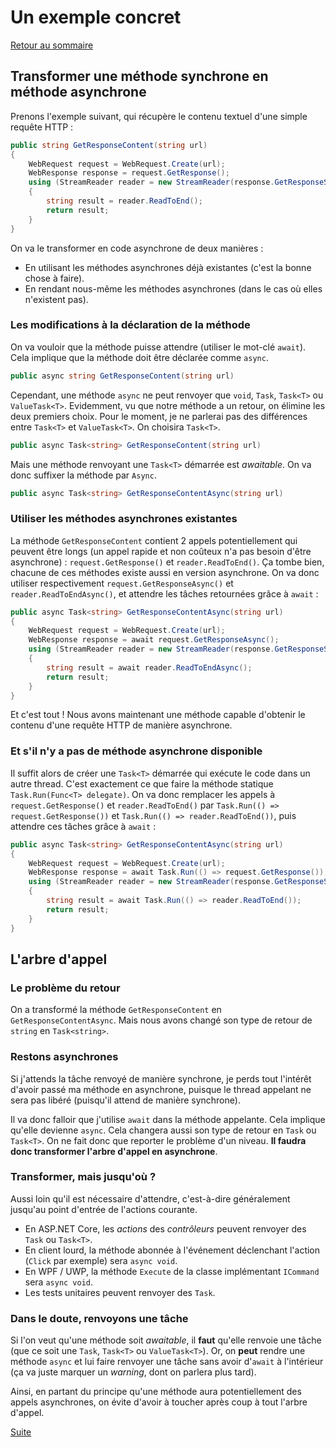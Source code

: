 # Un exemple concret

[Retour au sommaire](./../README.md)

## Transformer une méthode synchrone en méthode asynchrone

Prenons l'exemple suivant, qui récupère le contenu textuel d'une simple requête HTTP :

```csharp
public string GetResponseContent(string url)
{
    WebRequest request = WebRequest.Create(url);
    WebResponse response = request.GetResponse();
    using (StreamReader reader = new StreamReader(response.GetResponseStream()))
    {
        string result = reader.ReadToEnd();
        return result;
    }
}
```

On va le transformer en code asynchrone de deux manières :

* En utilisant les méthodes asynchrones déjà existantes (c'est la bonne chose à faire).
* En rendant nous-même les méthodes asynchrones (dans le cas où elles n'existent pas).

### Les modifications à la déclaration de la méthode

On va vouloir que la méthode puisse attendre (utiliser le mot-clé `await`). Cela implique que la méthode doit être déclarée comme `async`.

```csharp
public async string GetResponseContent(string url)
```

Cependant, une méthode `async` ne peut renvoyer que `void`, `Task`, `Task<T>` ou `ValueTask<T>`. Evidemment, vu que notre méthode a un retour, on élimine les deux premiers choix. Pour le moment, je ne parlerai pas des différences entre `Task<T>` et `ValueTask<T>`. On choisira `Task<T>`.

```csharp
public async Task<string> GetResponseContent(string url)
```

Mais une méthode renvoyant une `Task<T>` démarrée est *awaitable*. On va donc suffixer la méthode par `Async`.

```csharp
public async Task<string> GetResponseContentAsync(string url)
```

### Utiliser les méthodes asynchrones existantes

La méthode `GetResponseContent` contient 2 appels potentiellement qui peuvent être longs (un appel rapide et non coûteux n'a pas besoin d'être asynchrone) : `request.GetResponse()` et `reader.ReadToEnd()`. Ça tombe bien, chacune de ces méthodes existe aussi en version asynchrone. On va donc utiliser respectivement `request.GetResponseAsync()` et `reader.ReadToEndAsync()`, et attendre les tâches retournées grâce à `await` :

```csharp
public async Task<string> GetResponseContentAsync(string url)
{
    WebRequest request = WebRequest.Create(url);
    WebResponse response = await request.GetResponseAsync();
    using (StreamReader reader = new StreamReader(response.GetResponseStream()))
    {
        string result = await reader.ReadToEndAsync();
        return result;
    }
}
```

Et c'est tout ! Nous avons maintenant une méthode capable d'obtenir le contenu d'une requête HTTP de manière asynchrone.

### Et s'il n'y a pas de méthode asynchrone disponible

Il suffit alors de créer une `Task<T>` démarrée qui exécute le code dans un autre thread. C'est exactement ce que faire la méthode statique `Task.Run(Func<T> delegate)`. On va donc remplacer les appels à `request.GetResponse()` et `reader.ReadToEnd()` par `Task.Run(() => request.GetResponse())` et `Task.Run(() => reader.ReadToEnd())`, puis attendre ces tâches grâce à `await` :

```csharp
public async Task<string> GetResponseContentAsync(string url)
{
    WebRequest request = WebRequest.Create(url);
    WebResponse response = await Task.Run(() => request.GetResponse());
    using (StreamReader reader = new StreamReader(response.GetResponseStream()))
    {
        string result = await Task.Run(() => reader.ReadToEnd());
        return result;
    }
}
```

## L'arbre d'appel

### Le problème du retour

On a transformé la méthode `GetResponseContent` en `GetResponseContentAsync`. Mais nous avons changé son type de retour de `string` en `Task<string>`.

### Restons asynchrones

Si j'attends la tâche renvoyé de manière synchrone, je perds tout l'intérêt d'avoir passé ma méthode en asynchrone, puisque le thread appelant ne sera pas libéré (puisqu'il attend de manière synchrone).

Il va donc falloir que j'utilise `await` dans la méthode appelante. Cela implique qu'elle devienne `async`. Cela changera aussi son type de retour en `Task` ou `Task<T>`. On ne fait donc que reporter le problème d'un niveau. **Il faudra donc transformer l'arbre d'appel en asynchrone**.

### Transformer, mais jusqu'où ?

Aussi loin qu'il est nécessaire d'attendre, c'est-à-dire généralement jusqu'au point d'entrée de l'actions courante.

* En ASP.NET Core, les *actions* des *contrôleurs* peuvent renvoyer des `Task` ou `Task<T>`.
* En client lourd, la méthode abonnée à l'événement déclenchant l'action (`Click` par exemple) sera `async void`.
* En WPF / UWP, la méthode `Execute` de la classe implémentant `ICommand` sera `async void`.
* Les tests unitaires peuvent renvoyer des `Task`.

### Dans le doute, renvoyons une tâche

Si l'on veut qu'une méthode soit *awaitable*, il **faut** qu'elle renvoie une tâche (que ce soit une `Task`, `Task<T>` ou `ValueTask<T>`). Or, on **peut** rendre une méthode `async` et lui faire renvoyer une tâche sans avoir d'`await` à l'intérieur (ça va juste marquer un *warning*, dont on parlera plus tard).

Ainsi, en partant du principe qu'une méthode aura potentiellement des appels asynchrones, on évite d'avoir à toucher après coup à tout l'arbre d'appel.

[Suite](./part07.md)